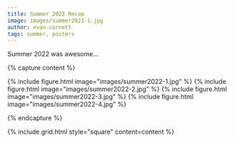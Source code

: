 ```yaml
---
title: Summer 2022 Recap
image: images/summer2021-1.jpg
author: evan-cornett
tags: summer, posters
---
```


Summer 2022 was awesome...


{% capture content %}

{% include figure.html image="images/summer2022-1.jpg" %}
{% include figure.html image="images/summer2022-2.jpg" %}
{% include figure.html image="images/summer2022-3.jpg" %}
{% include figure.html image="images/summer2022-4.jpg" %}


{% endcapture %}

{% include grid.html style="square" content=content %}
